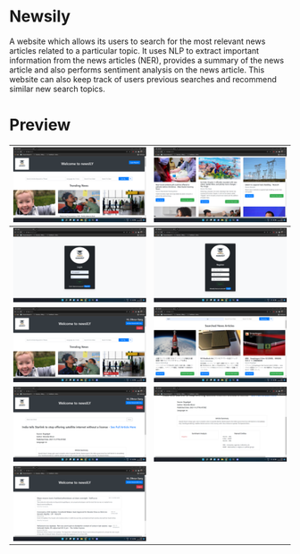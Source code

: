 # Newsily
A website which allows its users to search for the most relevant news articles related to a particular topic. It uses NLP to extract important information from the news articles (NER), provides a summary of the news article and also performs sentiment analysis on the news article. This website can also keep track of users previous searches and recommend similar new search topics.

# Preview
| ![](assets/ss-1.png) | ![](assets/ss-2.png) |
|:---------------------|:---------------------|
| ![](assets/ss-3.png) | ![](assets/ss-4.png) |
| ![](assets/ss-5.png) | ![](assets/ss-6.png) |
| ![](assets/ss-7.png) | ![](assets/ss-8.png) |
| ![](assets/ss-9.png) | |